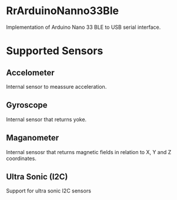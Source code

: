 # RrArduinoNanno33Ble

Implementation of Arduino Nano 33 BLE to USB serial interface.

# Supported Sensors

## Accelometer 

Internal sensor to meassure acceleration.

## Gyroscope

Internal sensor that returns yoke.

## Maganometer

Internal sensosr that returns magnetic fields in relation to X, Y and Z coordinates.

## Ultra Sonic (I2C)

Support for ultra sonic I2C sensors